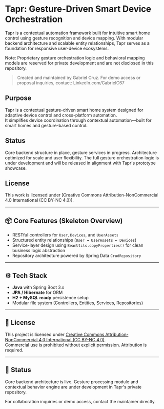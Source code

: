 # Tapr: Gesture-Driven Smart Device Orchestration

Tapr is a contextual automation framework built for intuitive smart home control using gesture recognition and device mapping. With modular backend architecture and scalable entity relationships, Tapr serves as a foundation for responsive user-device ecosystems.

Note: Proprietary gesture orchestration logic and behavioral mapping models are reserved for private development and are not disclosed in this repository.

> Created and maintained by Gabriel Cruz.
> For demo access or proposal inquiries, contact: LinkedIn.com/GabrielC67

## Purpose
Tapr is a contextual gesture-driven smart home system designed for adaptive device control and cross-platform automation.  
It simplifies device coordination through contextual automation—built for smart homes and gesture-based control.

## Status
Core backend structure in place, gesture services in progress. Architecture optimized for scale and user flexibility.
The full gesture orchestration logic is under development and will be released in alignment with Tapr's prototype showcase.

## License
This work is licensed under [Creative Commons Attribution-NonCommercial 4.0 International (CC BY-NC 4.0)].

---

## 📦 Core Features (Skeleton Overview)

- RESTful controllers for `User`, `Devices`, and `UserAssets`
- Structured entity relationships (`User ↔ UserAssets ↔ Devices`)
- Service-layer design using `BeanUtils.copyProperties()` for clean business logic abstraction
- Repository architecture powered by Spring Data `CrudRepository`

---

## ⚙️ Tech Stack

- **Java** with Spring Boot 3.x
- **JPA / Hibernate** for ORM
- **H2 + MySQL ready** persistence setup
- Modular file system (Controllers, Entities, Services, Repositories)

---

## 🔐 License

This project is licensed under [Creative Commons Attribution-NonCommercial 4.0 International (CC BY-NC 4.0)](https://creativecommons.org/licenses/by-nc/4.0/).  
Commercial use is prohibited without explicit permission. Attribution is required.

---

## 🚧 Status

Core backend architecture is live. Gesture processing module and contextual behavior engine are under development in Tapr's private repository.

For collaboration inquiries or demo access, contact the maintainer directly.
